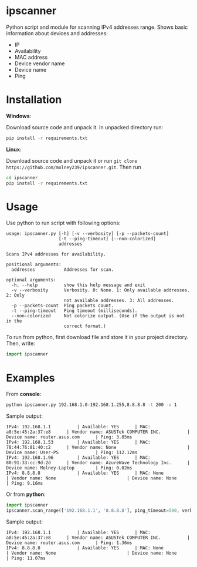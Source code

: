 # ipscanner
Python script and module for scanning IPv4 addresses range. Shows basic information about devices and addresses:
 - IP
 - Availability
 - MAC address
 - Device vendor name
 - Device name
 - Ping
# Installation
**Windows**:

Download source code and unpack it.
In unpacked directory run:
```bash
pip install -r requirements.txt
```
**Linux**:

Download source code and unpack it or run
```git clone https://github.com/molney239/ipscanner.git```.
Then run
```bash
cd ipscanner
pip install -r requirements.txt
```
# Usage
Use python to run script with following options:
```
usage: ipscanner.py [-h] [-v --verbosity] [-p --packets-count]
                    [-t --ping-timeout] [--non-colorized]
                    addresses

Scans IPv4 addresses for availability.

positional arguments:
  addresses           Addresses for scan.

optional arguments:
  -h, --help          show this help message and exit
  -v --verbosity      Verbosity. 0: None. 1: Only available addresses. 2: Only
                      not available addresses. 3: All addresses.
  -p --packets-count  Ping packets count.
  -t --ping-timeout   Ping timeout (milliseconds).
  --non-colorized     Not colorize output. (Use if the output is not in the
                      correct format.)
```
To run from python, first download file and store it in your project directory. Then, write:
```python
import ipscanner
```
# Examples
From **console**:
```bash
python ipscanner.py 192.168.1.0-192.168.1.255,8.8.8.8 -t 200 -v 1
```
Sample output:
```
IPv4: 192.168.1.1          | Available: YES      | MAC: a8:5e:45:2a:37:e8      | Vendor name: ASUSTek COMPUTER INC.          | Device name: router.asus.com      | Ping: 3.85ms
IPv4: 192.168.1.53         | Available: YES      | MAC: 78:44:76:81:40:c2      | Vendor name: None                           | Device name: User-PS              | Ping: 112.12ms
IPv4: 192.168.1.96         | Available: YES      | MAC: 80:91:33:cc:9d:2d      | Vendor name: AzureWave Technology Inc.      | Device name: Molney-Laptop        | Ping: 0.02ms
IPv4: 8.8.8.8              | Available: YES      | MAC: None                   | Vendor name: None                           | Device name: None                 | Ping: 9.16ms
```
Or from **python**:
```python
import ipscanner
ipscanner.scan_range(['192.168.1.1', '8.8.8.8'], ping_timeout=500, verbosity=3)
```
Sample output:
```
IPv4: 192.168.1.1          | Available: YES      | MAC: a8:5e:45:2a:37:e8      | Vendor name: ASUSTek COMPUTER INC.          | Device name: router.asus.com      | Ping: 1.36ms
IPv4: 8.8.8.8              | Available: YES      | MAC: None                   | Vendor name: None                           | Device name: None                 | Ping: 11.07ms
```
